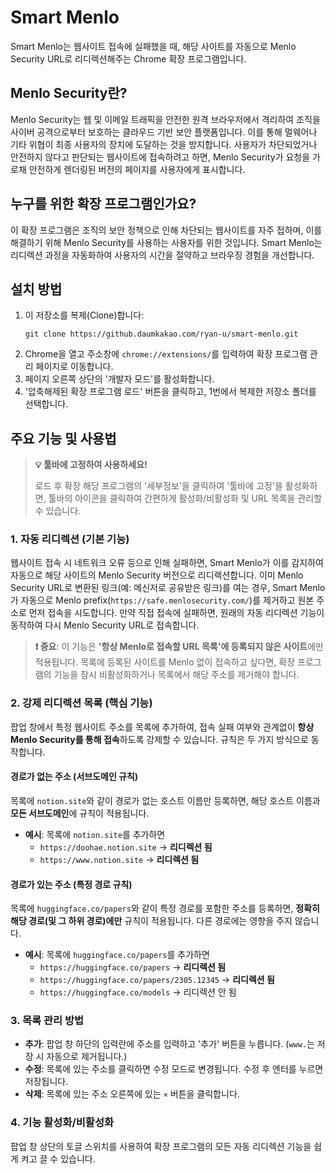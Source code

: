 # Smart Menlo

Smart Menlo는 웹사이트 접속에 실패했을 때, 해당 사이트를 자동으로 Menlo Security URL로 리디렉션해주는 Chrome 확장 프로그램입니다.

## Menlo Security란?

Menlo Security는 웹 및 이메일 트래픽을 안전한 원격 브라우저에서 격리하여 조직을 사이버 공격으로부터 보호하는 클라우드 기반 보안 플랫폼입니다. 이를 통해 멀웨어나 기타 위협이 최종 사용자의 장치에 도달하는 것을 방지합니다. 사용자가 차단되었거나 안전하지 않다고 판단되는 웹사이트에 접속하려고 하면, Menlo Security가 요청을 가로채 안전하게 렌더링된 버전의 페이지를 사용자에게 표시합니다.

## 누구를 위한 확장 프로그램인가요?

이 확장 프로그램은 조직의 보안 정책으로 인해 차단되는 웹사이트를 자주 접하며, 이를 해결하기 위해 Menlo Security를 사용하는 사용자를 위한 것입니다. Smart Menlo는 리디렉션 과정을 자동화하여 사용자의 시간을 절약하고 브라우징 경험을 개선합니다.

## 설치 방법

1.  이 저장소를 복제(Clone)합니다:
    ```
    git clone https://github.daumkakao.com/ryan-u/smart-menlo.git
    ```
2.  Chrome을 열고 주소창에 `chrome://extensions/`를 입력하여 확장 프로그램 관리 페이지로 이동합니다.
3.  페이지 오른쪽 상단의 '개발자 모드'를 활성화합니다.
4.  '압축해제된 확장 프로그램 로드' 버튼을 클릭하고, 1번에서 복제한 저장소 폴더를 선택합니다.

## 주요 기능 및 사용법

> **💡 툴바에 고정하여 사용하세요\!**
>
> 로드 후 확장 해당 프로그램의 '세부정보'을 클릭하여 '툴바에 고정'을 활성화하면, 툴바의 아이콘을 클릭하여 간편하게 활성화/비활성화 및 URL 목록을 관리할 수 있습니다.

### 1\. 자동 리디렉션 (기본 기능)

웹사이트 접속 시 네트워크 오류 등으로 인해 실패하면, Smart Menlo가 이를 감지하여 자동으로 해당 사이트의 Menlo Security 버전으로 리디렉션합니다. 이미 Menlo Security URL로 변환된 링크(예: 메신저로 공유받은 링크)를 여는 경우, Smart Menlo가 자동으로 Menlo prefix(`https://safe.menlosecurity.com/`)를 제거하고 원본 주소로 먼저 접속을 시도합니다. 만약 직접 접속에 실패하면, 원래의 자동 리디렉션 기능이 동작하여 다시 Menlo Security URL로 접속합니다.

> **❗ 중요**: 이 기능은 **'항상 Menlo로 접속할 URL 목록'에 등록되지 않은 사이트**에만 적용됩니다. 목록에 등록된 사이트를 Menlo 없이 접속하고 싶다면, 확장 프로그램의 기능을 잠시 비활성화하거나 목록에서 해당 주소를 제거해야 합니다.

### 2\. 강제 리디렉션 목록 (핵심 기능)

팝업 창에서 특정 웹사이트 주소를 목록에 추가하여, 접속 실패 여부와 관계없이 **항상 Menlo Security를 통해 접속**하도록 강제할 수 있습니다. 규칙은 두 가지 방식으로 동작합니다.

#### 경로가 없는 주소 (서브도메인 규칙)

목록에 `notion.site`와 같이 경로가 없는 호스트 이름만 등록하면, 해당 호스트 이름과 **모든 서브도메인**에 규칙이 적용됩니다.

  * **예시**: 목록에 `notion.site`를 추가하면
      * `https://doohae.notion.site` → **리디렉션 됨**
      * `https://www.notion.site` → **리디렉션 됨**

#### 경로가 있는 주소 (특정 경로 규칙)

목록에 `huggingface.co/papers`와 같이 특정 경로를 포함한 주소를 등록하면, **정확히 해당 경로(및 그 하위 경로)에만** 규칙이 적용됩니다. 다른 경로에는 영향을 주지 않습니다.

  * **예시**: 목록에 `huggingface.co/papers`를 추가하면
      * `https://huggingface.co/papers` → **리디렉션 됨**
      * `https://huggingface.co/papers/2305.12345` → **리디렉션 됨**
      * `https://huggingface.co/models` → 리디렉션 안 됨

### 3\. 목록 관리 방법

  * **추가**: 팝업 창 하단의 입력란에 주소를 입력하고 '추가' 버튼을 누릅니다. (`www.`는 저장 시 자동으로 제거됩니다.)
  * **수정**: 목록에 있는 주소를 클릭하면 수정 모드로 변경됩니다. 수정 후 엔터를 누르면 저장됩니다.
  * **삭제**: 목록에 있는 주소 오른쪽에 있는 `×` 버튼을 클릭합니다.

### 4\. 기능 활성화/비활성화

팝업 창 상단의 토글 스위치를 사용하여 확장 프로그램의 모든 자동 리디렉션 기능을 쉽게 켜고 끌 수 있습니다.